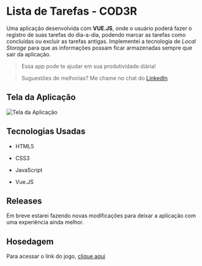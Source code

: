 
# Lista de Tarefas - COD3R



Uma aplicação desenvolvida com **VUE.JS**, onde o usuário poderá fazer o registro de suas tarefas do dia-a-dia, podendo marcar as tarefas como concluídas ou excluir as tarefas antigas. Implementei a tecnologia de *Local Storage* para que as informações possam ficar armazenadas sempre que sair da aplicação.



> Essa app pode te ajudar em sua produtividade diária!

> Suguestões de melhorias? Me chame no chat do [LinkedIn](https://www.linkedin.com/in/joaodevweb/)



## Tela da Aplicação

![Tela da Aplicação](https://media.giphy.com/media/zjvyCGhsFeOT8KLBwz/giphy.gif)




## Tecnologias Usadas



- HTML5

- CSS3

- JavaScript

- Vue.JS



## Releases



Em breve estarei fazendo novas modificações para deixar a aplicação com uma experiência ainda melhor.



## Hosedagem



Para acessar o link do jogo, [clique aqui](https://lista-de-tarefas.joaod3v.vercel.app/)
